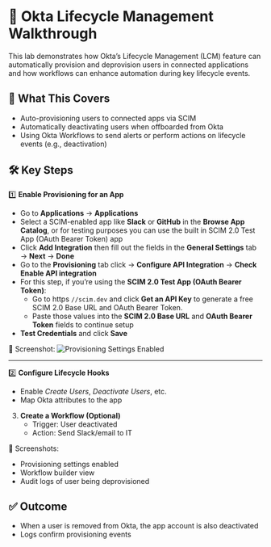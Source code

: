 # 🔄 Okta Lifecycle Management Walkthrough

This lab demonstrates how Okta’s Lifecycle Management (LCM) feature can automatically provision and deprovision users in connected applications and how workflows can enhance automation during key lifecycle events.

## 📝 What This Covers
- Auto-provisioning users to connected apps via SCIM
- Automatically deactivating users when offboarded from Okta
- Using Okta Workflows to send alerts or perform actions on lifecycle events (e.g., deactivation)

## 🛠️ Key Steps

1️⃣ **Enable Provisioning for an App**
   - Go to **Applications** → **Applications**
   - Select a SCIM-enabled app like **Slack** or **GitHub** in the **Browse App Catalog**, or for testing purposes you can use the built in SCIM 2.0 Test App (OAuth Bearer Token) app 
   - Click **Add Integration** then fill out the fields in the **General Settings** tab → **Next** → **Done**
   - Go to the **Provisioning** tab click → **Configure API Integration** → **Check Enable API integration**
   - For this step, if you’re using the **SCIM 2.0 Test App (OAuth Bearer Token)**:
      - Go to https `//scim.dev` and click **Get an API Key** to generate a free SCIM 2.0 Base URL and OAuth Bearer Token.
      - Paste those values into the **SCIM 2.0 Base URL** and **OAuth Bearer Token** fields to continue setup
   - **Test Credentials** and click **Save**

📸 Screenshot:
![Provisioning Settings Enabled](./screenshots/lifecycle/provisioning-settings.png)

---

2️⃣ **Configure Lifecycle Hooks**
   - Enable *Create Users*, *Deactivate Users*, etc.
   - Map Okta attributes to the app

3. **Create a Workflow (Optional)**
   - Trigger: User deactivated
   - Action: Send Slack/email to IT

📸 Screenshots:
- Provisioning settings enabled  
- Workflow builder view  
- Audit logs of user being deprovisioned

## ✅ Outcome
- When a user is removed from Okta, the app account is also deactivated  
- Logs confirm provisioning events

